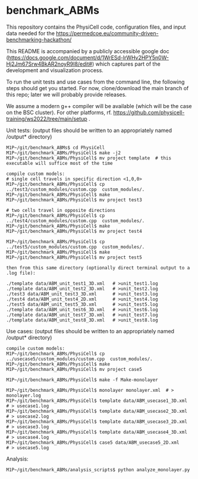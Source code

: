 # benchmark_ABMs

This repository contains the PhysiCell code, configuration files, and input data needed for the https://permedcoe.eu/community-driven-benchmarking-hackathon/

This README is accompanied by a publicly accessible google doc (https://docs.google.com/document/d/1WrESd-lrWHv2HPY5n0W-Hj2Jm67Srw4BkAR2noyR9I8/edit#) which captures part of the development and visualization process.

To run the unit tests and use cases from the command line, the following steps should get you started.
For now, clone/download the main branch of this repo; later we will probably provide releases.

We assume a modern g++ compiler will be available (which will be the case on the BSC cluster).
For other platforms, rf. https://github.com/physicell-training/ws2022/tree/main/setup .

Unit tests: (output files should be written to an appropriately named /output* directory)
```
M1P~/git/benchmark_ABMs$ cd PhysiCell
M1P~/git/benchmark_ABMs/PhysiCell$ make -j2
M1P~/git/benchmark_ABMs/PhysiCell$ mv project template  # this executable will suffice most of the time

compile custom models:
# single cell travels in specific direction <1,0,0>
M1P~/git/benchmark_ABMs/PhysiCell$ cp ../test3/custom_modules/custom.cpp  custom_modules/.
M1P~/git/benchmark_ABMs/PhysiCell$ make 
M1P~/git/benchmark_ABMs/PhysiCell$ mv project test3

# two cells travel in opposite directions
M1P~/git/benchmark_ABMs/PhysiCell$ cp ../test4/custom_modules/custom.cpp  custom_modules/.
M1P~/git/benchmark_ABMs/PhysiCell$ make 
M1P~/git/benchmark_ABMs/PhysiCell$ mv project test4

M1P~/git/benchmark_ABMs/PhysiCell$ cp ../test5/custom_modules/custom.cpp  custom_modules/.
M1P~/git/benchmark_ABMs/PhysiCell$ make 
M1P~/git/benchmark_ABMs/PhysiCell$ mv project test5

then from this same directory (optionally direct terminal output to a .log file):

./template data/ABM_unit_test1_3D.xml   # >unit_test1.log
./template data/ABM_unit_test2_3D.xml   # >unit_test2.log
./test3 data/ABM_unit_test3_3D.xml      # >unit_test3.log
./test4 data/ABM_unit_test4_2D.xml      # >unit_test4.log
./test5 data/ABM_unit_test5_3D.xml      # >unit_test5.log
./template data/ABM_unit_test6_3D.xml   # >unit_test6.log
./template data/ABM_unit_test7_3D.xml   # >unit_test7.log
./template data/ABM_unit_test8_3D.xml   # >unit_test8.log

```
Use cases:  (output files should be written to an appropriately named /output* directory)
```
compile custom models:
M1P~/git/benchmark_ABMs/PhysiCell$ cp ../usecase5/custom_modules/custom.cpp  custom_modules/.
M1P~/git/benchmark_ABMs/PhysiCell$ make 
M1P~/git/benchmark_ABMs/PhysiCell$ mv project case5

M1P~/git/benchmark_ABMs/PhysiCell$ make -f Make-monolayer

M1P~/git/benchmark_ABMs/PhysiCell$ monolayer monolayer.xml  # > monolayer.log
M1P~/git/benchmark_ABMs/PhysiCell$ template data/ABM_usecase1_3D.xml  # > usecase1.log
M1P~/git/benchmark_ABMs/PhysiCell$ template data/ABM_usecase2_3D.xml  # > usecase2.log
M1P~/git/benchmark_ABMs/PhysiCell$ template data/ABM_usecase3_2D.xml  # > usecase3.log
M1P~/git/benchmark_ABMs/PhysiCell$ template data/ABM_usecase4_3D.xml  # > usecase4.log
M1P~/git/benchmark_ABMs/PhysiCell$ case5 data/ABM_usecase5_2D.xml     # > usecase5.log
```

Analysis:
```
M1P~/git/benchmark_ABMs/analysis_scripts$ python analyze_monolayer.py
```
